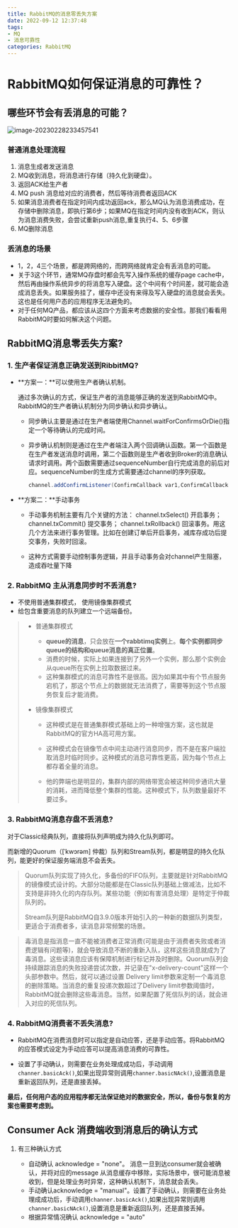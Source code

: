 ```yaml
---
title: RabbitMQ的消息零丢失方案
date: 2022-09-12 12:37:48
tags: 
- MQ
- 消息可靠性
categories: RabbitMQ
---
```


# RabbitMQ如何保证消息的可靠性？

## 哪些环节会有丢消息的可能？

![image-20230228233457541](https://panyuro.oss-cn-beijing.aliyuncs.com/image-20230228233457541.png)

### 普通消息处理流程

1. 消息生成者发送消息
2. MQ收到消息，将消息进行存储（持久化到硬盘）。
3. 返回ACK给生产者
4. MQ push 消息给对应的消费者，然后等待消费者返回ACK
5. 如果消息消费者在指定时间内成功返回ack，那么MQ认为消息消费成功，在存储中删除消息，即执行第6步；如果MQ在指定时间内没有收到ACK，则认为消息消费失败，会尝试重新push消息,重复执行4、5、6步骤
6. MQ删除消息

### 丢消息的场景

* 1，2，4三个场景，都是跨网络的，而跨网络就肯定会有丢消息的可能。
* 关于3这个环节，通常MQ存盘时都会先写入操作系统的缓存page cache中，然后再由操作系统异步的将消息写入硬盘。这个中间有个时间差，就可能会造成消息丢失。如果服务挂了，缓存中还没有来得及写入硬盘的消息就会丢失。这也是任何用户态的应用程序无法避免的。
* 对于任何MQ产品，都应该从这四个方面来考虑数据的安全性。那我们看看用RabbitMQ时要如何解决这个问题。

## RabbitMQ消息零丢失方案?

### 1. 生产者保证消息正确发送到RibbitMQ?

- **方案一：**可以使用生产者确认机制。

  通过多次确认的方式，保证生产者的消息能够正确的发送到RabbitMQ中。RabbitMQ的生产者确认机制分为同步确认和异步确认。

  - 同步确认主要是通过在生产者端使用Channel.waitForConfirmsOrDie()指定一个等待确认的完成时间。

  - 异步确认机制则是通过在生产者端注入两个回调确认函数。第一个函数是在生产者发送消息时调用，第二个函数则是生产者收到Broker的消息确认请求时调用。两个函数需要通过sequenceNumber自行完成消息的前后对应。sequenceNumber的生成方式需要通过channel的序列获取。

    ```java
    channel.addConfirmListener(ConfirmCallback var1,ConfirmCallback var2)
    ```

- **方案二：**手动事务

  - 手动事务机制主要有几个关键的方法： channel.txSelect() 开启事务；channel.txCommit() 提交事务； channel.txRollback() 回滚事务。用这几个方法来进行事务管理。比如在创建订单后开启事务，减库存成功后提交事务，失败时回滚。

  - 这种方式需要手动控制事务逻辑，并且手动事务会对channel产生阻塞，造成吞吐量下降

### 2. **RabbitMQ 主从消息同步时不丢消息**?

- 不使用普通集群模式， 使用镜像集群模式
- 给包含重要消息的队列建立一个远端备份。

> - 普通集群模式
>   - **queue的消息**，只会放在**一个rabbtimq实例**上。**每个实例都同步queue的结构和queue消息的真正位置**。
>   - 消费的时候，实际上如果连接到了另外一个实例，那么那个实例会从queue所在实例上拉取数据过来。
>   - 这种集群模式的消息可靠性不是很高。因为如果其中有个节点服务宕机了，那这个节点上的数据就无法消费了，需要等到这个节点服务恢复后才能消费。
>
> - 镜像集群模式
>
>   - 这种模式是在普通集群模式基础上的一种增强方案，这也就是RabbitMQ的官方HA高可用方案。
>
>   - 这种模式会在镜像节点中间主动进行消息同步，而不是在客户端拉取消息时临时同步。这种模式的消息可靠性更高，因为每个节点上都存着全量的消息。
>   - 他的弊端也是明显的，集群内部的网络带宽会被这种同步通讯大量的消耗，进而降低整个集群的性能。这种模式下，队列数量最好不要过多。



### 3. RabbitMQ消息存盘不丢消息?

对于Classic经典队列，直接将队列声明成为持久化队列即可。

而新增的Quorum（[ˈkwɔrəm] 仲裁）队列和Stream队列，都是明显的持久化队列，能更好的保证服务端消息不会丢失。

> Quorum队列实现了持久化，多备份的FIFO队列，主要就是针对RabbitMQ的镜像模式设计的。大部分功能都是在Classic队列基础上做减法，比如不支持是非持久化的内存队列。某些功能（例如有害消息处理）是特定于仲裁队列的。
>
> Stream队列是RabbitMQ自3.9.0版本开始引入的一种新的数据队列类型，更适合于消费者多，读消息非常频繁的场景。

> 毒消息是指消息一直不能被消费者正常消费(可能是由于消费者失败或者消费逻辑有问题等)，就会导致消息不断的重新入队，这样这些消息就成为了毒消息。这些读消息应该有保障机制进行标记并及时删除。Quorum队列会持续跟踪消息的失败投递尝试次数，并记录在"x-delivery-count"这样一个头部参数中。然后，就可以通过设置 Delivery limit参数来定制一个毒消息的删除策略。当消息的重复投递次数超过了Delivery limit参数阈值时，RabbitMQ就会删除这些毒消息。当然，如果配置了死信队列的话，就会进入对应的死信队列。

### 4. **RabbitMQ消费者不丢失消息**?

- RabbitMQ在消费消息时可以指定是自动应答，还是手动应答。将RabbitMQ的应答模式设定为手动应答可以提高消息消费的可靠性。

- 设置了手动确认，则需要在业务处理成成功后，手动调用`channer.basicAck()`,如果出现异常则调用`channer.basicNAck()`,设置消息是重新返回队列，还是直接丢掉。

**最后，任何用户态的应用程序都无法保证绝对的数据安全，所以，备份与恢复的方案也需要考虑到。**



## Consumer Ack 消费端收到消息后的确认方式

1. 有三种确认方式

   * 自动确认 acknowledge = "none"。 消息一旦到达consumer就会被确认，并将对应的message 从消息缓存中移除，实际场景中，很可能消息被收到，但是处理业务时异常，这种确认机制下，消息就会丢失。
   * 手动确认acknowledge = "manual"。设置了手动确认，则需要在业务处理成成功后，手动调用`channer.basicAck()`,如果出现异常则调用`channer.basicNAck()`,设置消息是重新返回队列，还是直接丢掉。
   * 根据异常情况确认 acknowledge = "auto"

   
